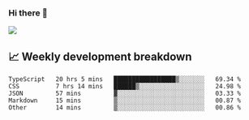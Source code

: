 ### Hi there 👋
<img align="center" src="https://github-readme-stats.vercel.app/api?username=Tumao727&show_icons=true&hide_title=true&theme=dracula" />


## 📈 Weekly development breakdown
<!--START_SECTION:waka-->

```text
TypeScript   20 hrs 5 mins   █████████████████▒░░░░░░░   69.34 %
CSS          7 hrs 14 mins   ██████▒░░░░░░░░░░░░░░░░░░   24.98 %
JSON         57 mins         ▓░░░░░░░░░░░░░░░░░░░░░░░░   03.33 %
Markdown     15 mins         ▒░░░░░░░░░░░░░░░░░░░░░░░░   00.87 %
Other        14 mins         ▒░░░░░░░░░░░░░░░░░░░░░░░░   00.86 %
```

<!--END_SECTION:waka-->